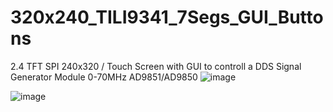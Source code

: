 # 320x240_TILI9341_7Segs_GUI_Buttons
2.4 TFT SPI 240x320 / Touch Screen with GUI to controll a DDS Signal Generator Module 0-70MHz AD9851/AD9850
![image](https://user-images.githubusercontent.com/20140461/163713614-62527e3d-7805-41bc-bfc2-8dccf9fd854c.png)

![image](https://user-images.githubusercontent.com/20140461/163713464-77b92d44-e686-48a1-981f-cadd9715eeb8.png)
